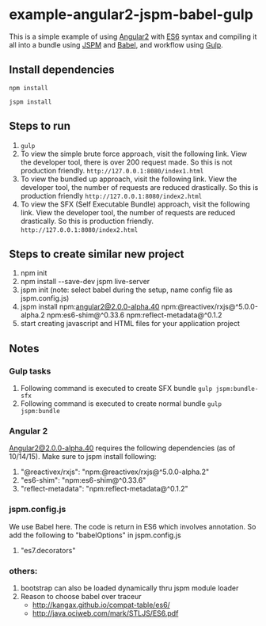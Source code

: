 # example-angular2-jspm-babel-gulp

This is a simple example of using [Angular2](https://angular.io/) with [ES6](http://www.ecma-international.org/ecma-262/6.0/) syntax and compiling it all into a bundle using [JSPM](http://jspm.io/) and [Babel](https://babeljs.io/), and workflow using [Gulp](http://gulpjs.com/).



## Install dependencies

```
npm install

jspm install
```



## Steps to run

1. ```gulp```
2. To view the simple brute force approach, visit the following link. View the developer tool, there is over 200 request made. So this is not production friendly. ```http://127.0.0.1:8080/index1.html```
3. To view the bundled up approach, visit the following link. View the developer tool, the number of requests are reduced drastically. So this is production friendly ```http://127.0.0.1:8080/index2.html```
4. To view the SFX (Self Executable Bundle) approach, visit the following link. View the developer tool, the number of requests are reduced drastically. So this is production friendly. ```http://127.0.0.1:8080/index2.html```



## Steps to create similar new project
1. npm init
2. npm install --save-dev jspm live-server
3. jspm init (note: select babel during the setup, name config file as jspm.config.js)
4. jspm install npm:angular2@2.0.0-alpha.40 npm:@reactivex/rxjs@^5.0.0-alpha.2 npm:es6-shim@^0.33.6 npm:reflect-metadata@^0.1.2
5. start creating javascript and HTML files for your application project



## Notes
### Gulp tasks
1. Following command is executed to create SFX bundle ```gulp jspm:bundle-sfx```
2. Following command is executed to create normal bundle ```gulp jspm:bundle```


### Angular 2
Angular2@2.0.0-alpha.40 requires the following dependencies (as of 10/14/15). Make sure to jspm install following:

1. "@reactivex/rxjs": "npm:@reactivex/rxjs@^5.0.0-alpha.2"
2. "es6-shim": "npm:es6-shim@^0.33.6"
3. "reflect-metadata": "npm:reflect-metadata@^0.1.2"


### jspm.config.js
We use Babel here. The code is return in ES6 which involves annotation. So add the following to "babelOptions" in jspm.config.js

1. "es7.decorators"


### others:
1. bootstrap can also be loaded dynamically thru jspm module loader
2. Reason to choose babel over traceur
    * http://kangax.github.io/compat-table/es6/
    * http://java.ociweb.com/mark/STLJS/ES6.pdf

